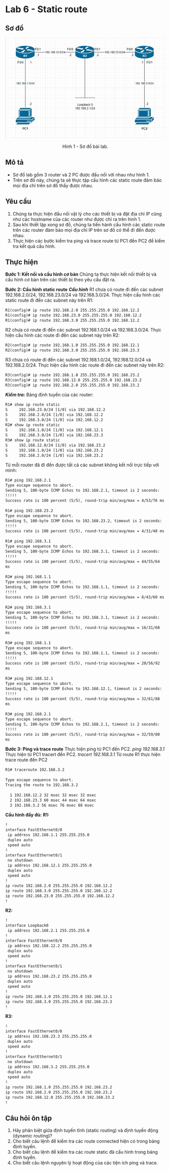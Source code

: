 # Lab 6 - Static route

## Sơ đồ

![Picture_1](https://github.com/phucnh1993/training/blob/master/vi/internet/ccna/switching/image/lab-6-diagram.jpg?raw=true)
<div align="center">
    Hình 1 - Sơ đồ bài lab.
</div>

## Mô tả
- Sơ đồ lab gồm 3 router và 2 PC được đấu nối với nhau như hình 1.
- Trên sơ đồ này, chúng ta sẽ thực tập cấu hình các static route đảm bảo mọi địa chỉ trên sơ đồ thấy được nhau.

## Yêu cầu
1. Chúng ta thực hiện đấu nối vật lý cho các thiết bị và đặt địa chỉ IP cũng như các hostname của các router như được chỉ ra trên hình 1.
2. Sau khi thiết lập xong sơ đồ, chúng ta tiến hành cấu hình các static route trên các router đảm bảo mọi địa chỉ IP trên sơ đồ có thể đi đến được nhau.
3. Thực hiện các bước kiểm tra ping và trace route từ PC1 đến PC2 để kiểm tra kết quả cấu hình.

## Thực hiện
**Bước 1: Kết nối và cấu hình cơ bản**
Chúng ta thực hiện kết nối thiết bị và cấu hình cơ bản trên các thiết bị theo yêu cầu đặt ra.

**Bước 2: Cấu hình static route**
***Cấu hình***
R1 chưa có route đi đến các subnet 192.168.2.0/24, 192.168.23.0/24 và 192.168.3.0/24. Thực hiện cấu hình các static route đi đến các subnet này trên R1:
```console
R1(config)# ip route 192.168.2.0 255.255.255.0 192.168.12.2
R1(config)# ip route 192.168.23.0 255.255.255.0 192.168.12.2
R1(config)# ip route 192.168.3.0 255.255.255.0 192.168.12.2
```

R2 chưa có route đi đến các subnet 192.168.1.0/24 và 192.168.3.0/24. Thực hiện cấu hình các route đi đến các subnet này trên R2:
```console
R2(config)# ip route 192.168.1.0 255.255.255.0 192.168.12.1
R2(config)# ip route 192.168.3.0 255.255.255.0 192.168.23.3
```

R3 chưa có route đi đến các subnet 192.168.1.0/24, 192.168.12.0/24 và 192.168.2.0/24. Thực hiện cấu hình các route đi đến các subnet này trên R2:
```console
R3(config)# ip route 192.168.1.0 255.255.255.0 192.168.23.2
R3(config)# ip route 192.168.12.0 255.255.255.0 192.168.23.2
R3(config)# ip route 192.168.2.0 255.255.255.0 192.168.23.2
```

***Kiểm tra:***
Bảng định tuyến của các router:
```console
R1# show ip route static
S     192.168.23.0/24 [1/0] via 192.168.12.2
S     192.168.2.0/24 [1/0] via 192.168.12.2
S     192.168.3.0/24 [1/0] via 192.168.12.2
R2# show ip route static
S     192.168.1.0/24 [1/0] via 192.168.12.1
S     192.168.3.0/24 [1/0] via 192.168.23.3
R3# show ip route static
S     192.168.12.0/24 [1/0] via 192.168.23.2
S     192.168.1.0/24 [1/0] via 192.168.23.2
S     192.168.2.0/24 [1/0] via 192.168.23.2
```

Từ mỗi router đã đi đến được tất cả các subnet không kết nối trực tiếp với mình:
```console
R1# ping 192.168.2.1
Type escape sequence to abort.
Sending 5, 100-byte ICMP Echos to 192.168.2.1, timeout is 2 seconds:
!!!!!
Success rate is 100 percent (5/5), round-trip min/avg/max = 4/53/76 ms

R1# ping 192.168.23.2
Type escape sequence to abort.
Sending 5, 100-byte ICMP Echos to 192.168.23.2, timeout is 2 seconds:
!!!!!
Success rate is 100 percent (5/5), round-trip min/avg/max = 4/31/48 ms

R1# ping 192.168.3.1
Type escape sequence to abort.
Sending 5, 100-byte ICMP Echos to 192.168.3.1, timeout is 2 seconds:
!!!!!
Success rate is 100 percent (5/5), round-trip min/avg/max = 44/55/64 ms

R2# ping 192.168.1.1
Type escape sequence to abort.
Sending 5, 100-byte ICMP Echos to 192.168.1.1, timeout is 2 seconds:
!!!!!
Success rate is 100 percent (5/5), round-trip min/avg/max = 8/43/60 ms

R2# ping 192.168.3.1
Type escape sequence to abort.
Sending 5, 100-byte ICMP Echos to 192.168.3.1, timeout is 2 seconds:
!!!!!
Success rate is 100 percent (5/5), round-trip min/avg/max = 16/31/60 ms

R3# ping 192.168.1.1
Type escape sequence to abort.
Sending 5, 100-byte ICMP Echos to 192.168.1.1, timeout is 2 seconds:
!!!!!
Success rate is 100 percent (5/5), round-trip min/avg/max = 20/56/92 ms

R3# ping 192.168.12.1
Type escape sequence to abort.
Sending 5, 100-byte ICMP Echos to 192.168.12.1, timeout is 2 seconds:
!!!!!
Success rate is 100 percent (5/5), round-trip min/avg/max = 32/61/88 ms

R3# ping 192.168.2.1
Type escape sequence to abort.
Sending 5, 100-byte ICMP Echos to 192.168.2.1, timeout is 2 seconds:
!!!!!
Success rate is 100 percent (5/5), round-trip min/avg/max = 32/59/80 ms
```

**Bước 3: Ping và trace route**
Thực hiện ping từ PC1 đến PC2. *ping 192.168.3.1*
Thực hiện từ PC1 tracert đến PC2. *tracert 192.168.3.1*
Từ route R1 thực hiện trace route đến PC2
```console
R1# traceroute 192.168.3.2

Type escape sequence to abort.
Tracing the route to 192.168.3.2

  1 192.168.12.2 32 msec 32 msec 32 msec
  2 192.168.23.3 60 msec 44 msec 64 msec
  3 192.168.3.2 56 msec 76 msec 88 msec
```

**Cấu hình đầy đủ:**
**R1:**
```console
!
interface FastEthernet0/0
 ip address 192.168.1.1 255.255.255.0
 duplex auto
 speed auto
!
interface FastEthernet0/1
 no shutdown
 ip address 192.168.12.1 255.255.255.0
 duplex auto
 speed auto
!
ip route 192.168.2.0 255.255.255.0 192.168.12.2
ip route 192.168.3.0 255.255.255.0 192.168.12.2
ip route 192.168.23.0 255.255.255.0 192.168.12.2
!
```

**R2:**
```console
!
interface Loopback0
 ip address 192.168.2.1 255.255.255.0
!
interface FastEthernet0/0
 ip address 192.168.12.2 255.255.255.0
 duplex auto
 speed auto
!
interface FastEthernet0/1
 no shutdown
 ip address 192.168.23.2 255.255.255.0
 duplex auto
 speed auto
!
ip route 192.168.1.0 255.255.255.0 192.168.12.1
ip route 192.168.3.0 255.255.255.0 192.168.23.3
!
```

**R3:**
```console
!
interface FastEthernet0/0
 ip address 192.168.23.3 255.255.255.0
 duplex auto
 speed auto
!
interface FastEthernet0/1
 no shutdown
 ip address 192.168.3.2 255.255.255.0
 duplex auto
 speed auto
!
ip route 192.168.1.0 255.255.255.0 192.168.23.2
ip route 192.168.2.0 255.255.255.0 192.168.23.2
ip route 192.168.12.0 255.255.255.0 192.168.23.2
!
```

## Câu hỏi ôn tập
1. Hãy phân biệt giữa định tuyến tĩnh (static routing) và định tuyến động (dynamic routing)?
2. Cho biết câu lệnh để kiểm tra các route connected hiện có trong bảng định tuyến.
3. Cho biết câu lệnh để kiểm tra các route static đã cấu hình trong bảng định tuyến.
4. Cho biết câu lệnh nguyên lý hoạt động của các tiện ích ping và trace.